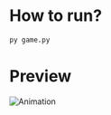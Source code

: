 # How to run?
```bash
py game.py
```

# Preview
![Animation](https://github.com/EPguy/pygame_2d_character_movement/assets/36794920/d2537f91-0e46-46e9-a0ad-88c817914d7e)
